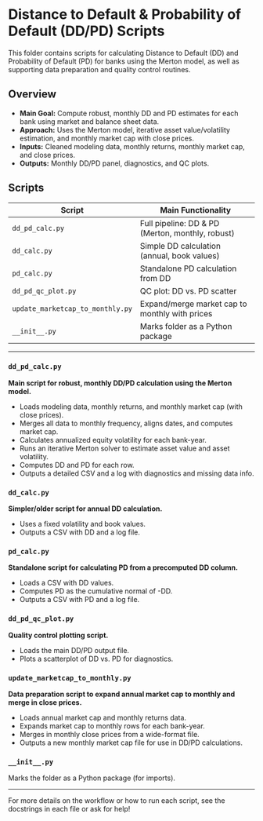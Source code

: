 # Distance to Default & Probability of Default (DD/PD) Scripts

This folder contains scripts for calculating Distance to Default (DD) and Probability of Default (PD) for banks using the Merton model, as well as supporting data preparation and quality control routines.

## Overview
- **Main Goal:** Compute robust, monthly DD and PD estimates for each bank using market and balance sheet data.
- **Approach:** Uses the Merton model, iterative asset value/volatility estimation, and monthly market cap with close prices.
- **Inputs:** Cleaned modeling data, monthly returns, monthly market cap, and close prices.
- **Outputs:** Monthly DD/PD panel, diagnostics, and QC plots.

## Scripts

| Script                          | Main Functionality                                 |
|----------------------------------|----------------------------------------------------|
| `dd_pd_calc.py`                  | Full pipeline: DD & PD (Merton, monthly, robust)   |
| `dd_calc.py`                     | Simple DD calculation (annual, book values)        |
| `pd_calc.py`                     | Standalone PD calculation from DD                  |
| `dd_pd_qc_plot.py`               | QC plot: DD vs. PD scatter                        |
| `update_marketcap_to_monthly.py` | Expand/merge market cap to monthly with prices     |
| `__init__.py`                    | Marks folder as a Python package                   |

---

### `dd_pd_calc.py`
**Main script for robust, monthly DD/PD calculation using the Merton model.**
- Loads modeling data, monthly returns, and monthly market cap (with close prices).
- Merges all data to monthly frequency, aligns dates, and computes market cap.
- Calculates annualized equity volatility for each bank-year.
- Runs an iterative Merton solver to estimate asset value and asset volatility.
- Computes DD and PD for each row.
- Outputs a detailed CSV and a log with diagnostics and missing data info.

### `dd_calc.py`
**Simpler/older script for annual DD calculation.**
- Uses a fixed volatility and book values.
- Outputs a CSV with DD and a log file.

### `pd_calc.py`
**Standalone script for calculating PD from a precomputed DD column.**
- Loads a CSV with DD values.
- Computes PD as the cumulative normal of -DD.
- Outputs a CSV with PD and a log file.

### `dd_pd_qc_plot.py`
**Quality control plotting script.**
- Loads the main DD/PD output file.
- Plots a scatterplot of DD vs. PD for diagnostics.

### `update_marketcap_to_monthly.py`
**Data preparation script to expand annual market cap to monthly and merge in close prices.**
- Loads annual market cap and monthly returns data.
- Expands market cap to monthly rows for each bank-year.
- Merges in monthly close prices from a wide-format file.
- Outputs a new monthly market cap file for use in DD/PD calculations.

### `__init__.py`
Marks the folder as a Python package (for imports).

---

For more details on the workflow or how to run each script, see the docstrings in each file or ask for help! 
